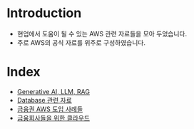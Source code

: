 # Introduction
* 현업에서 도움이 될 수 있는 AWS 관련 자료들을 모아 두었습니다.
* 주로 AWS의 공식 자료를 위주로 구성하였습니다.

# Index
* [Generative AI, LLM, RAG](./llm-rag.md)
* [Database 관련 자료](./db.md)
* [금융권 AWS 도입 사례들](./fsi-references.md)
* [금융회사들을 위한 클라우드](./fsi-cloud.md)
